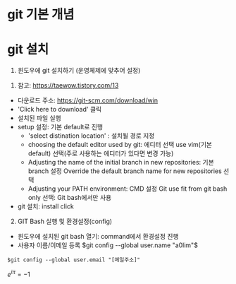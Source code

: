 # git 기본 개념


# git 설치

1. 윈도우에 git 설치하기 (운영체제에 맞추어 설정)
1) 참고: https://taewow.tistory.com/13
- 다운로드 주소: https://git-scm.com/download/win
- 'Click here to download' 클릭
- 설치된 파일 실행
- setup 설정: 기본 default로 진행
  * 'select distination location' : 설치될 경로 지정
  * choosing the default editor used by git: 에디터 선택
      use vim(기본 default) 선택(주로 사용하는 에디터가 있다면 변경 가능)
  * Adjusting the name of the initial branch in new repositories: 기본 branch 설정
      Override the default branch name for new repositories 선택
  * Adjusting your PATH environment: CMD 설정
      Git use fit from git bash only 선택: Git bash에서만 사용
- git 설치: install click

2. GIT Bash 실행 및 환경설정(config)
- 윈도우에 설치된 git bash 열기: command에서 환경설정 진행
- 사용자 이름/이메일 등록
$git config --global user.name "a0lim"$
```
$git config --global user.email "[메일주소]"
```
$e^{i \pi} = -1$
